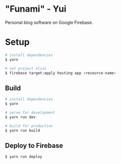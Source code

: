 # "Funami" - Yui

Personal blog software on Google Firebase.


# Setup

```bash
# install dependencies
$ yarn

# set project alias
$ firebase target:apply hosting app <resource-name>
```


## Build

```bash
# install dependencies
$ yarn

# serve for development
$ yarn run dev

# build for production
$ yarn run build
```


## Deploy to Firebase

```
$ yarn run deploy
```